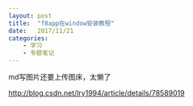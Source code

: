 ```yaml
---
layout: post
title:  "f8app在window安装教程"
date:   2017/11/21 
categories: 
    - 学习 
    - 专题笔记
---
```


md写图片还要上传图床，太懒了

http://blog.csdn.net/lry1994/article/details/78589019

